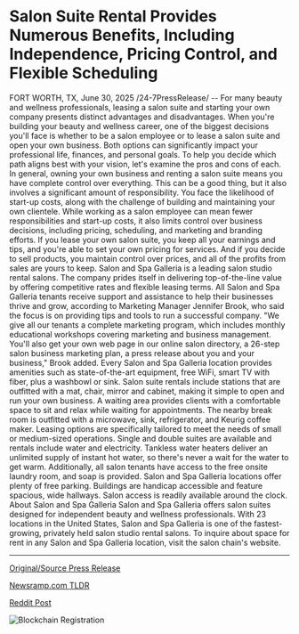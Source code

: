 # Salon Suite Rental Provides Numerous Benefits, Including Independence, Pricing Control, and Flexible Scheduling

FORT WORTH, TX, June 30, 2025 /24-7PressRelease/ -- For many beauty and wellness professionals, leasing a salon suite and starting your own company presents distinct advantages and disadvantages.  When you're building your beauty and wellness career, one of the biggest decisions you'll face is whether to be a salon employee or to lease a salon suite and open your own business. Both options can significantly impact your professional life, finances, and personal goals. To help you decide which path aligns best with your vision, let's examine the pros and cons of each.  In general, owning your own business and renting a salon suite means you have complete control over everything. This can be a good thing, but it also involves a significant amount of responsibility. You face the likelihood of start-up costs, along with the challenge of building and maintaining your own clientele.  While working as a salon employee can mean fewer responsibilities and start-up costs, it also limits control over business decisions, including pricing, scheduling, and marketing and branding efforts.  If you lease your own salon suite, you keep all your earnings and tips, and you're able to set your own pricing for services. And if you decide to sell products, you maintain control over prices, and all of the profits from sales are yours to keep.  Salon and Spa Galleria is a leading salon studio rental salons. The company prides itself in delivering top-of-the-line value by offering competitive rates and flexible leasing terms.  All Salon and Spa Galleria tenants receive support and assistance to help their businesses thrive and grow, according to Marketing Manager Jennifer Brook, who said the focus is on providing tips and tools to run a successful company.   "We give all our tenants a complete marketing program, which includes monthly educational workshops covering marketing and business management. You'll also get your own web page in our online salon directory, a 26-step salon business marketing plan, a press release about you and your business," Brook added.  Every Salon and Spa Galleria location provides amenities such as state-of-the-art equipment, free WiFi, smart TV with fiber, plus a washbowl or sink. Salon suite rentals include stations that are outfitted with a mat, chair, mirror and cabinet, making it simple to open and run your own business. A waiting area provides clients with a comfortable space to sit and relax while waiting for appointments. The nearby break room is outfitted with a microwave, sink, refrigerator, and Keurig coffee maker.  Leasing options are specifically tailored to meet the needs of small or medium-sized operations. Single and double suites are available and rentals include water and electricity. Tankless water heaters deliver an unlimited supply of instant hot water, so there's never a wait for the water to get warm. Additionally, all salon tenants have access to the free onsite laundry room, and soap is provided.   Salon and Spa Galleria locations offer plenty of free parking. Buildings are handicap accessible and feature spacious, wide hallways. Salon access is readily available around the clock.  About Salon and Spa Galleria Salon and Spa Galleria offers salon suites designed for independent beauty and wellness professionals. With 23 locations in the United States, Salon and Spa Galleria is one of the fastest-growing, privately held salon studio rental salons. To inquire about space for rent in any Salon and Spa Galleria location, visit the salon chain's website. 

---

[Original/Source Press Release](https://www.24-7pressrelease.com/press-release/523861/salon-suite-rental-provides-numerous-benefits-including-independence-pricing-control-and-flexible-scheduling)
                    

[Newsramp.com TLDR](https://newsramp.com/curated-news/salon-and-spa-galleria-empowers-beauty-professionals-with-suite-leasing-options/eb731527fb024313561547a647abee34) 

 



[Reddit Post](https://www.reddit.com/r/Lifestyle_Culture/comments/1lo1948/salon_and_spa_galleria_empowers_beauty/) 



![Blockchain Registration](https://cdn.newsramp.app/24-7PressRelease/qrcode/256/30/mildA_8s.webp)